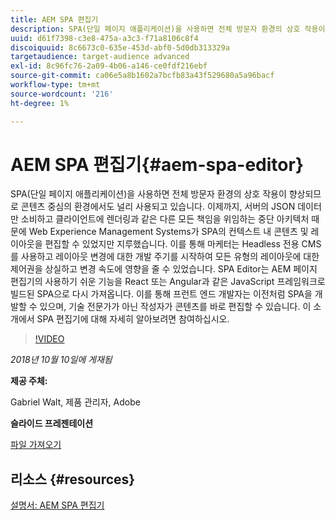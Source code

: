 ```yaml
---
title: AEM SPA 편집기
description: SPA(단일 페이지 애플리케이션)을 사용하면 전체 방문자 환경의 상호 작용이 향상되므로 콘텐츠 중심의 환경에서도 널리 사용되고 있습니다. 이 소개에서 SPA 편집기에 대해 자세히 알아보려면 참여하십시오.
uuid: d61f7398-c3e8-475a-a3c3-f71a8106c8f4
discoiquuid: 8c6673c0-635e-453d-abf0-5d0db313329a
targetaudience: target-audience advanced
exl-id: 8c96fc76-2a09-4b06-a146-ce0fdf216ebf
source-git-commit: ca06e5a8b1602a7bcfb83a43f529680a5a96bacf
workflow-type: tm+mt
source-wordcount: '216'
ht-degree: 1%

---
```


# AEM SPA 편집기{#aem-spa-editor}

SPA(단일 페이지 애플리케이션)을 사용하면 전체 방문자 환경의 상호 작용이 향상되므로 콘텐츠 중심의 환경에서도 널리 사용되고 있습니다. 이제까지, 서버의 JSON 데이터만 소비하고 클라이언트에 렌더링과 같은 다른 모든 책임을 위임하는 중단 아키텍처 때문에 Web Experience Management Systems가 SPA의 컨텍스트 내 콘텐츠 및 레이아웃을 편집할 수 있었지만 지루했습니다. 이를 통해 마케터는 Headless 전용 CMS를 사용하고 레이아웃 변경에 대한 개발 주기를 시작하여 모든 유형의 레이아웃에 대한 제어권을 상실하고 변경 속도에 영향을 줄 수 있었습니다. SPA Editor는 AEM 페이지 편집기의 사용하기 쉬운 기능을 React 또는 Angular과 같은 JavaScript 프레임워크로 빌드된 SPA으로 다시 가져옵니다. 이를 통해 프런트 엔드 개발자는 이전처럼 SPA을 개발할 수 있으며, 기술 전문가가 아닌 작성자가 콘텐츠를 바로 편집할 수 있습니다. 이 소개에서 SPA 편집기에 대해 자세히 알아보려면 참여하십시오.

>[!VIDEO](https://video.tv.adobe.com/v/24720/?quality=9)

*2018년 10월 10일에 게재됨*

**제공 주체:**

Gabriel Walt, 제품 관리자, Adobe

**슬라이드 프레젠테이션**

[파일 가져오기](assets/aem-spa-editor.pdf)

## 리소스 {#resources}

[설명서: AEM SPA 편집기](https://experienceleague.adobe.com/docs/experience-manager-64/developing/headless/spas/spa-overview.html)

<!--
[Get back to the Overview](https://helpx.adobe.com/experience-manager/kt/eseminars/gems/aem-index.html)
-->
